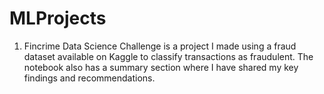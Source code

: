 # MLProjects
1. Fincrime Data Science Challenge is a project I made using a fraud dataset available on Kaggle to classify transactions as fraudulent. The notebook also has a summary section where I have shared my key findings and recommendations.
